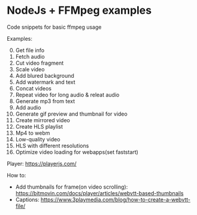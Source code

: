 # NodeJs + FFMpeg examples

Code snippets for basic ffmpeg usage

Examples:

0. Get file info
1. Fetch audio
2. Cut video fragment
3. Scale video 
4. Add blured background
5. Add watermark and text
6. Concat videos
7. Repeat video for long audio & releat audio
8. Generate mp3 from text
9. Add audio
10. Generate gif preview and thumbnail for video
11. Create mirrored video
12. Create HLS playlist
13. Mp4 to webm
14. Low-quality video
15. HLS with different resolutions
16. Optimize video loading for webapps(set faststart)

Player: https://playerjs.com/

How to:
- Add thumbnails for frame(on video scrolling): https://bitmovin.com/docs/player/articles/webvtt-based-thumbnails 
- Captions: https://www.3playmedia.com/blog/how-to-create-a-webvtt-file/